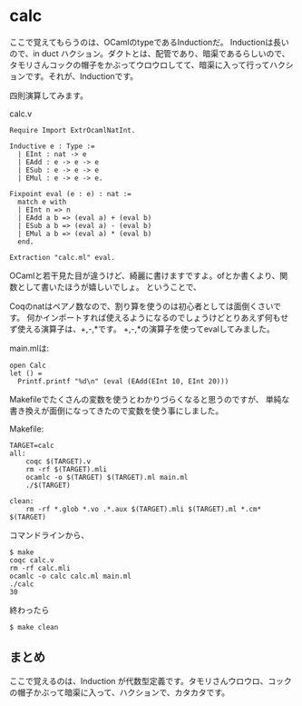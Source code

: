 # calc

ここで覚えてもらうのは、OCamlのtypeであるInductionだ。
Inductionは長いので、in duct ハクション。ダクトとは、配管であり、暗渠であるらしいので、タモリさんコックの帽子をかぶってウロウロしてて、暗渠に入って行ってハクションです。それが、Inductionです。

四則演算してみます。

calc.v

```
Require Import ExtrOcamlNatInt.

Inductive e : Type :=
  | EInt : nat -> e
  | EAdd : e -> e -> e
  | ESub : e -> e -> e
  | EMul : e -> e -> e.

Fixpoint eval (e : e) : nat :=
  match e with
  | EInt n => n
  | EAdd a b => (eval a) + (eval b)
  | ESub a b => (eval a) - (eval b)
  | EMul a b => (eval a) * (eval b)
  end.

Extraction "calc.ml" eval.
```

OCamlと若干見た目が違うけど、綺麗に書けますですよ。ofとか書くより、関数として書いたほうが嬉しいでしょ。
ということで、


Coqのnatはペアノ数なので、割り算を使うのは初心者としては面倒くさいです。
何かインポートすれば使えるようになるのでしょうけどとりあえず何もせず使える演算子は、+,-,*です。
+,-,*の演算子を使ってevalしてみました。


main.mlは:

```
open Calc
let () =
  Printf.printf "%d\n" (eval (EAdd(EInt 10, EInt 20)))
```

Makefileでたくさんの変数を使うとわかりづらくなると思うのですが、
単純な書き換えが面倒になってきたので変数を使う事にしました。

Makefile:

```
TARGET=calc
all:
	coqc $(TARGET).v
	rm -rf $(TARGET).mli
	ocamlc -o $(TARGET) $(TARGET).ml main.ml
	./$(TARGET)

clean:
	rm -rf *.glob *.vo .*.aux $(TARGET).mli $(TARGET).ml *.cm* $(TARGET)
```

コマンドラインから、

```
$ make
coqc calc.v
rm -rf calc.mli
ocamlc -o calc calc.ml main.ml
./calc
30
```

終わったら

```
$ make clean
```

## まとめ

ここで覚えるのは、Induction が代数型定義です。タモリさんウロウロ、コックの帽子かぶって暗渠に入って、ハクションで、カタカタです。

